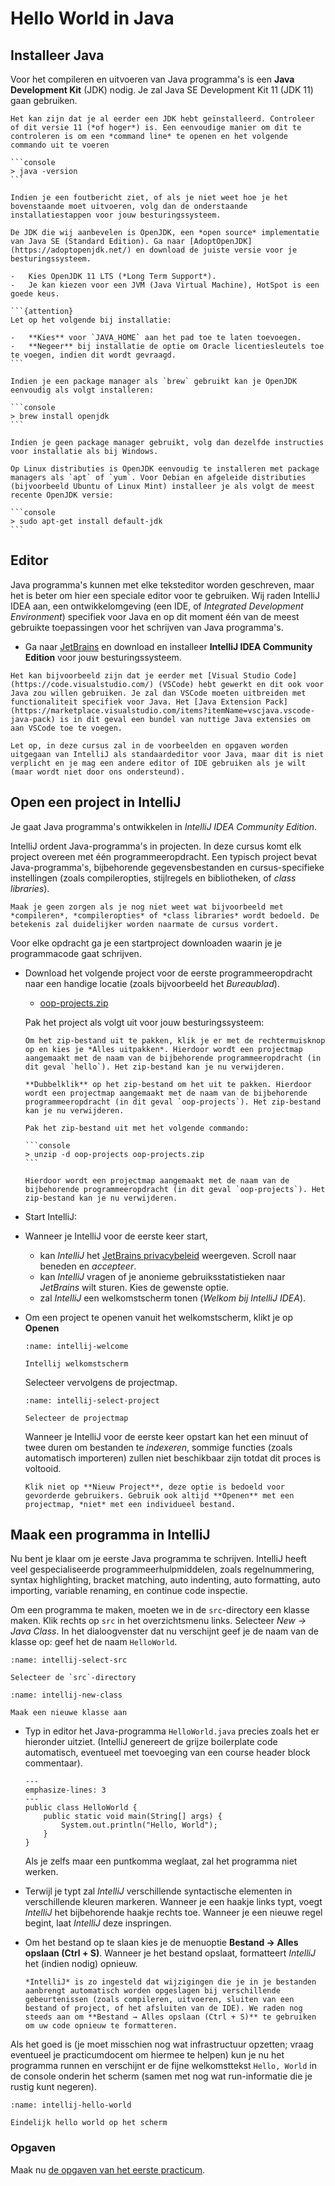 # Hello World in Java

## Installeer Java

Voor het compileren en uitvoeren van Java programma's is een **Java Development Kit** (JDK) nodig. Je zal Java SE Development Kit 11 (JDK 11) gaan gebruiken.

````{important}
Het kan zijn dat je al eerder een JDK hebt geïnstalleerd. Controleer of dit versie 11 (*of hoger*) is. Een eenvoudige manier om dit te controleren is om een *command line* te openen en het volgende commando uit te voeren

```console
> java -version
```

Indien je een foutbericht ziet, of als je niet weet hoe je het bovenstaande moet uitvoeren, volg dan de onderstaande installatiestappen voor jouw besturingssysteem.
````

````{tabbed} Windows
De JDK die wij aanbevelen is OpenJDK, een *open source* implementatie van Java SE (Standard Edition). Ga naar [AdoptOpenJDK](https://adoptopenjdk.net/) en download de juiste versie voor je besturingssysteem.

-   Kies OpenJDK 11 LTS (*Long Term Support*).
-   Je kan kiezen voor een JVM (Java Virtual Machine), HotSpot is een goede keus.

```{attention}
Let op het volgende bij installatie:

-   **Kies** voor `JAVA_HOME` aan het pad toe te laten toevoegen.
-   **Negeer** bij installatie de optie om Oracle licentiesleutels toe te voegen, indien dit wordt gevraagd.
```
````

````{tabbed} macOS
Indien je een package manager als `brew` gebruikt kan je OpenJDK eenvoudig als volgt installeren:

```console
> brew install openjdk
```

Indien je geen package manager gebruikt, volg dan dezelfde instructies voor installatie als bij Windows.
````

````{tabbed} Linux
Op Linux distributies is OpenJDK eenvoudig te installeren met package managers als `apt` of `yum`. Voor Debian en afgeleide distributies (bijvoorbeeld Ubuntu of Linux Mint) installeer je als volgt de meest recente OpenJDK versie:

```console
> sudo apt-get install default-jdk
```
````

## Editor

Java programma's kunnen met elke teksteditor worden geschreven, maar het is beter om hier een speciale editor voor te gebruiken. Wij raden IntelliJ IDEA aan, een ontwikkelomgeving (een IDE, of *Integrated Development Environment*) specifiek voor Java en op dit moment één van de meest gebruikte toepassingen voor het schrijven van Java programma's.

-   Ga naar [JetBrains](https://www.jetbrains.com/idea/download/) en download en installeer **IntelliJ IDEA Community Edition** voor jouw besturingssysteem.

```{admonition} Andere editors
Het kan bijvoorbeeld zijn dat je eerder met [Visual Studio Code](https://code.visualstudio.com/) (VSCode) hebt gewerkt en dit ook voor Java zou willen gebruiken. Je zal dan VSCode moeten uitbreiden met functionaliteit specifiek voor Java. Het [Java Extension Pack](https://marketplace.visualstudio.com/items?itemName=vscjava.vscode-java-pack) is in dit geval een bundel van nuttige Java extensies om aan VSCode toe te voegen.

Let op, in deze cursus zal in de voorbeelden en opgaven worden uitgegaan van IntelliJ als standaardeditor voor Java, maar dit is niet verplicht en je mag een andere editor of IDE gebruiken als je wilt (maar wordt niet door ons ondersteund).
```

## Open een project in IntelliJ

Je gaat Java programma's ontwikkelen in *IntelliJ IDEA Community Edition*.

IntelliJ ordent Java-programma's in projecten. In deze cursus komt elk project overeen met één programmeeropdracht. Een typisch project bevat Java-programma's, bijbehorende gegevensbestanden en cursus-specifieke instellingen (zoals compileropties, stijlregels en bibliotheken, of *class libraries*).

```{admonition} Ik begrijp dit niet!
Maak je geen zorgen als je nog niet weet wat bijvoorbeeld met *compileren*, *compileropties* of *class libraries* wordt bedoeld. De betekenis zal duidelijker worden naarmate de cursus vordert.
```

Voor elke opdracht ga je een startproject downloaden waarin je je programmacode gaat schrijven.

-   Download het volgende project voor de eerste programmeeropdracht naar een handige locatie (zoals bijvoorbeeld het *Bureaublad*).

    <!-- use anchor since it refers to a build file -->
    -   <a href="../projects/oop-projects.zip">oop-projects.zip</a>

    Pak het project als volgt uit voor jouw besturingssysteem:

    ````{tabbed} Windows
    Om het zip-bestand uit te pakken, klik je er met de rechtermuisknop op en kies je *Alles uitpakken*. Hierdoor wordt een projectmap aangemaakt met de naam van de bijbehorende programmeeropdracht (in dit geval `hello`). Het zip-bestand kan je nu verwijderen.
    ````

    ````{tabbed} macOS
    **Dubbelklik** op het zip-bestand om het uit te pakken. Hierdoor wordt een projectmap aangemaakt met de naam van de bijbehorende programmeeropdracht (in dit geval `oop-projects`). Het zip-bestand kan je nu verwijderen.
    ````

    ````{tabbed} Linux
    Pak het zip-bestand uit met het volgende commando:

    ```console
    > unzip -d oop-projects oop-projects.zip
    ```

    Hierdoor wordt een projectmap aangemaakt met de naam van de bijbehorende programmeeropdracht (in dit geval `oop-projects`). Het zip-bestand kan je nu verwijderen.
    ````

-   Start IntelliJ:

-   Wanneer je IntelliJ voor de eerste keer start,

    -   kan *IntelliJ* het [JetBrains privacybeleid](https://www.jetbrains.com/company/privacy.html) weergeven. Scroll naar beneden en *accepteer*.
    -   kan *IntelliJ* vragen of je anonieme gebruiksstatistieken naar *JetBrains* wilt sturen. Kies de gewenste optie.
    -   zal *IntelliJ* een welkomstscherm tonen (*Welkom bij IntelliJ IDEA*).

-   Om een project te openen vanuit het welkomstscherm, klikt je op **Openen**

    ```{figure} images/intellij_welcome.png
    :name: intellij-welcome

    Intellij welkomstscherm
    ```

    Selecteer vervolgens de projectmap.

    ```{figure} images/intellij_select_project.png
    :name: intellij-select-project

    Selecteer de projectmap
    ```

    Wanneer je IntelliJ voor de eerste keer opstart kan het een minuut of twee duren om bestanden te *indexeren*, sommige functies (zoals automatisch importeren) zullen niet beschikbaar zijn totdat dit proces is voltooid.

    ```{warning}
    Klik niet op **Nieuw Project**, deze optie is bedoeld voor gevorderde gebruikers. Gebruik ook altijd **Openen** met een projectmap, *niet* met een individueel bestand.
    ```

## Maak een programma in IntelliJ

Nu bent je klaar om je eerste Java programma te schrijven. IntelliJ heeft veel gespecialiseerde programmeerhulpmiddelen, zoals regelnummering, syntax highlighting, bracket matching, auto indenting, auto formatting, auto importing, variable renaming, en continue code inspectie.

Om een programma te maken, moeten we in de `src`-directory een klasse maken. Klik rechts op `src` in het overzichtsmenu links. Selecteer *New -> Java Class*. In het dialoogvenster dat nu verschijnt geef je de naam van de klasse op: geef het de naam `HelloWorld`. 


```{figure} images/intellij_select_src.png
:name: intellij-select-src

Selecteer de `src`-directory
```

```{figure} images/intellij_new_class.png
:name: intellij-new-class

Maak een nieuwe klasse aan
```

-   Typ in editor het Java-programma `HelloWorld.java` precies zoals het er hieronder uitziet. (IntelliJ genereert de grijze boilerplate code automatisch, eventueel met toevoeging van een course header block commentaar).

    ```{code-block} java
    ---
    emphasize-lines: 3
    ---
    public class HelloWorld {
        public static void main(String[] args) {
            System.out.println("Hello, World");
        }
    }
    ```

    Als je zelfs maar een puntkomma weglaat, zal het programma niet werken.

-   Terwijl je typt zal *IntelliJ* verschillende syntactische elementen in verschillende kleuren markeren. Wanneer je een haakje links typt, voegt *IntelliJ* het bijbehorende haakje rechts toe. Wanneer je een nieuwe regel begint, laat *IntelliJ* deze inspringen.

    <!-- TODO screenshot -->

-   Om het bestand op te slaan kies je de menuoptie **Bestand → Alles opslaan (Ctrl + S)**. Wanneer je het bestand opslaat, formatteert *IntelliJ* het (indien nodig) opnieuw.

    ```{tip}
    *IntelliJ* is zo ingesteld dat wijzigingen die je in je bestanden aanbrengt automatisch worden opgeslagen bij verschillende gebeurtenissen (zoals compileren, uitvoeren, sluiten van een bestand of project, of het afsluiten van de IDE). We raden nog steeds aan om **Bestand → Alles opslaan (Ctrl + S)** te gebruiken om uw code opnieuw te formatteren.
    ```

Als het goed is (je moet misschien nog wat infrastructuur opzetten; vraag eventueel je practicumdocent om hiermee te helpen) kun je nu het programma runnen en verschijnt er de fijne welkomsttekst `Hello, World` in de console onderin het scherm (samen met nog wat run-informatie die je rustig kunt negeren).


```{figure} images/intellij_hello_world.png
:name: intellij-hello-world

Eindelijk hello world op het scherm
```

### Opgaven

Maak nu [de opgaven van het eerste practicum](../problems/hello_world/index.md).


<!-- TODO meer algemeen beschrijven

## Compileren en uitvoeren

Nu is het tijd om jouw programma uit te voeren (te draaien, of "runnen"). Dit is het meest spannende gedeelte, waarbij de computer de instructies volgt die jij in jouw programma hebt gespecificeerd. Alvorens dit te doen, zal je het programma moeten *compileren* in een vorm die beter geschikt is om door een computer uit te coeren.

De commandline is een eenvoudig en krachtig manier om jouw programma's te besturen (bijv. commandline argumenten, *file redirection*, en piping). IntelliJ biedt een ingebouwde terminal voor eenvoudige toegang tot de commandoregel.

Selecteer de menu optie Beeld → Gereedschapsvenster → Terminal (Alt + 2).
Dit zal een terminal starten waar je commando's kunt typen. Je zult een opdrachtprompt zien die er ongeveer zo uitziet:

-   Selecteer het programma dat je wilt compileren en uitvoeren in de *Project View* zijbalk. Het programma zou nu in het hoofdvenster van de editor moeten verschijnen.

-   Om je programma te compileren, selecteer je de menu-optie LIFT → Hercompileer 'HelloWorld.java' (Ctrl + B). Als de compilatie slaagt, krijg je een bevestiging in de statusbalk (onderaan).

    <!-- TODO screenshot -- >

Als de compilatie mislukt opent een Recompile-paneel (onderaan), waarin de compileerfouten of waarschuwingen worden aangegeven. Controleer je programma zorgvuldig op typefouten en gebruik de foutmeldingen als leidraad.

-   Om je programma uit te voeren, selecteer je de menu-optie LIFT → Run 'HelloWorld' with Arguments (Ctrl + E). Aangezien dit programma geen command-line argumenten nodig heeft, klik OK.

### IntelliJ

### Commandline

-->